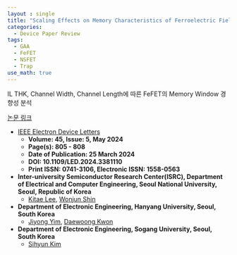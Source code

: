 ```yaml
---
layout : single
title: "Scaling Effects on Memory Characteristics of Ferroelectric Field-Effect Transistors"
categories: 
  - Device Paper Review
tags:
  - GAA
  - FeFET
  - NSFET
  - Trap
use_math: true
---
```


IL THK, Channel Width, Channel Length에 따른 FeFET의 Memory Window 경향성 분석     

[논문 링크](https://ieeexplore.ieee.org/document/10478683)     

- [IEEE Electron Device Letters](https://ieeexplore.ieee.org/xpl/RecentIssue.jsp?punumber=55)   
  - **Volume: 45, Issue: 5, May 2024**   
  - **Page(s): 805 - 808**  
  - **Date of Publication: 25 March 2024**   
  - **DOI: 10.1109/LED.2024.3381110**    
  - **Print ISSN: 0741-3106, Electronic ISSN: 1558-0563**   
- **Inter-university Semiconductor Research Center(ISRC), Department of Electrical and Computer Engineering, Seoul National University, Seoul, Republic of Korea**      
  - [Kitae Lee](https://ieeexplore.ieee.org/author/37086309825), [Wonjun Shin](https://ieeexplore.ieee.org/author/37086992826)      
- **Department of Electronic Engineering, Hanyang University, Seoul, South Korea**     
  - [Jiyong Yim](https://ieeexplore.ieee.org/author/37088949170), [Daewoong Kwon](https://ieeexplore.ieee.org/author/37402105900)   
- **Department of Electronic Engineering, Sogang University, Seoul, South Korea**     
  - [Sihyun Kim](https://ieeexplore.ieee.org/author/37085805964)   


&nbsp;
